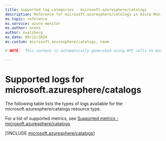 ```yaml
---
title: Supported log categories - microsoft.azuresphere/catalogs
description: Reference for microsoft.azuresphere/catalogs in Azure Monitor Logs.
ms.topic: reference
ms.service: azure-monitor
ms.author: orens
author: osalzberg
ms.date: 09/12/2024
ms.custom: microsoft.azuresphere/catalogs, naam

# NOTE:  This content is automatically generated using API calls to Azure. Any edits made on these files will be overwritten in the next run of the script. 

---
```





# Supported logs for microsoft.azuresphere/catalogs  
The following table lists the types of logs available for the microsoft.azuresphere/catalogs resource type.
  
  
  
For a list of supported metrics, see [Supported metrics - microsoft.azuresphere/catalogs](../supported-metrics/microsoft-azuresphere-catalogs-metrics.md)  
  

  
[!INCLUDE [microsoft.azuresphere/catalogs](~/reusable-content/ce-skilling/azure/includes/azure-monitor/reference/logs/microsoft-azuresphere-catalogs-logs-include.md)]  
  

